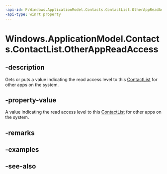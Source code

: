 ```yaml
---
-api-id: P:Windows.ApplicationModel.Contacts.ContactList.OtherAppReadAccess
-api-type: winrt property
---
```


<!-- Property syntax
public Windows.ApplicationModel.Contacts.ContactListOtherAppReadAccess OtherAppReadAccess { get;  set; }
-->

# Windows.ApplicationModel.Contacts.ContactList.OtherAppReadAccess

## -description
Gets or puts a value indicating the read access level to this [ContactList](contactlist.md) for other apps on the system.

## -property-value
A value indicating the read access level to this [ContactList](contactlist.md) for other apps on the system.

## -remarks

## -examples

## -see-also
